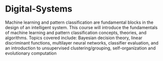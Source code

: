 # Digital-Systems
Machine learning and pattern classification are fundamental blocks in the design of an intelligent
system. This course will introduce the fundamentals of machine learning and pattern classification
concepts, theories, and algorithms. Topics covered include: Bayesian decision theory, linear
discriminant functions, multilayer neural networks, classifier evaluation, and an introduction to
unsupervised clustering/grouping, self-organization and evolutionary computation
